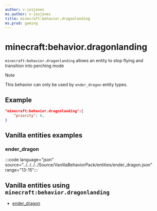 ```yaml
---
author: v-josjones
ms.author: v-josjones
title: minecraft:behavior.dragonlanding
ms.prod: gaming
---
```


# minecraft:behavior.dragonlanding

`minecraft:behavior.dragonlanding` allows an entity to stop flying and transition into perching mode

> [!NOTE]
> This behavior can only be used by `ender_dragon` entity types.

## Example

```json
"minecraft:behavior.dragonlanding":{
    "priority": 0,
}
```

## Vanilla entities examples

### ender_dragon

:::code language="json" source="../../../../Source/VanillaBehaviorPack/entities/ender_dragon.json" range="13-15":::

## Vanilla entities using `minecraft:behavior.dragonlanding`

- [ender_dragon](../../../../Source/VanillaBehaviorPack_Snippets/entities/ender_dragon.md)
